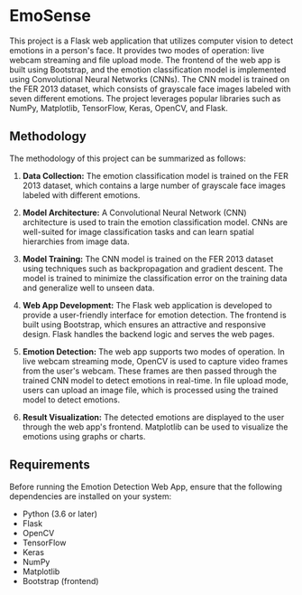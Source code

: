 # EmoSense

This project is a Flask web application that utilizes computer vision to detect emotions in a person's face. It provides two modes of operation: live webcam streaming and file upload mode. The frontend of the web app is built using Bootstrap, and the emotion classification model is implemented using Convolutional Neural Networks (CNNs). The CNN model is trained on the FER 2013 dataset, which consists of grayscale face images labeled with seven different emotions. The project leverages popular libraries such as NumPy, Matplotlib, TensorFlow, Keras, OpenCV, and Flask.



## Methodology

The methodology of this project can be summarized as follows:

1. **Data Collection:** The emotion classification model is trained on the FER 2013 dataset, which contains a large number of grayscale face images labeled with different emotions.

2. **Model Architecture:** A Convolutional Neural Network (CNN) architecture is used to train the emotion classification model. CNNs are well-suited for image classification tasks and can learn spatial hierarchies from image data.

3. **Model Training:** The CNN model is trained on the FER 2013 dataset using techniques such as backpropagation and gradient descent. The model is trained to minimize the classification error on the training data and generalize well to unseen data.

4. **Web App Development:** The Flask web application is developed to provide a user-friendly interface for emotion detection. The frontend is built using Bootstrap, which ensures an attractive and responsive design. Flask handles the backend logic and serves the web pages.

5. **Emotion Detection:** The web app supports two modes of operation. In live webcam streaming mode, OpenCV is used to capture video frames from the user's webcam. These frames are then passed through the trained CNN model to detect emotions in real-time. In file upload mode, users can upload an image file, which is processed using the trained model to detect emotions.

6. **Result Visualization:** The detected emotions are displayed to the user through the web app's frontend. Matplotlib can be used to visualize the emotions using graphs or charts.

## Requirements

Before running the Emotion Detection Web App, ensure that the following dependencies are installed on your system:

- Python (3.6 or later)
- Flask
- OpenCV
- TensorFlow
- Keras
- NumPy
- Matplotlib
- Bootstrap (frontend)

